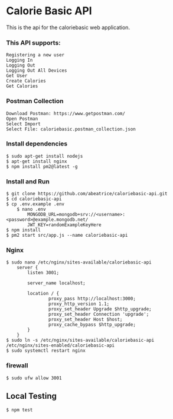 # Calorie Basic API
This is the api for the caloriebasic web application.

### This API supports:
	Registering a new user
	Logging In
	Logging Out
	Logging Out All Devices
	Get User
	Create Calories
	Get Calories

### Postman Collection
	Download Postman: https://www.getpostman.com/
	Open Postman
	Select Import
	Select File: caloriebasic.postman_collection.json

### Install dependencies
	$ sudo apt-get install nodejs
	$ apt-get install nginx
	$ npm install pm2@latest -g 

### Install and Run
	$ git clone https://github.com/abeatrice/caloriebasic-api.git
	$ cd caloriebasic-api
	$ cp .env.example .env
		$ nano .env
			MONGODB_URL=mongodb+srv://<username>:<password>@example.mongodb.net/
			JWT_KEY=randomExampleKeyHere
	$ npm install
	$ pm2 start src/app.js --name caloriebasic-api

### Nginx
	$ sudo nano /etc/nginx/sites-available/caloriebasic-api
		server {
			listen 3001;

			server_name localhost;

			location / {
					proxy_pass http://localhost:3000;
					proxy_http_version 1.1;
					proxy_set_header Upgrade $http_upgrade;
					proxy_set_header Connection 'upgrade';
					proxy_set_header Host $host;
					proxy_cache_bypass $http_upgrade;
			}
		}
	$ sudo ln -s /etc/nginx/sites-available/caloriebasic-api /etc/nginx/sites-enabled/caloriebasic-api
	$ sudo systemctl restart nginx

### firewall
	$ sudo ufw allow 3001

## Local Testing
	$ npm test